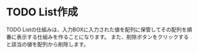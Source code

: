 # TODO List作成
TODO Listの仕組みは、入力BOXに入力された値を配列に保管してその配列を順番に表示する仕組みを作ることになります。
また、削除ボタンをクリックすると該当の値を配列から削除します。

